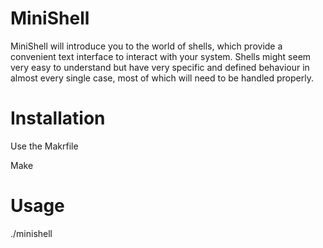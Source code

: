 <h1 > MiniShell</h1>
MiniShell will introduce you to the world of shells, which provide a convenient text interface to interact with your system. Shells might seem very easy to understand but have very specific and defined behaviour in almost every single case, most of which will need to be handled properly.

<h1> Installation </h1>
Use the Makrfile

Make
<h1> Usage</h1>
./minishell
